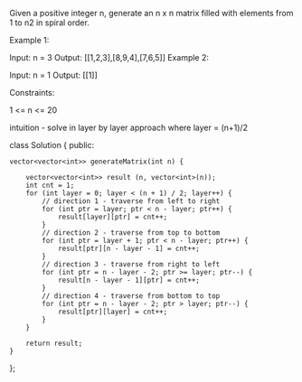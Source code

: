 Given a positive integer n, generate an n x n matrix filled with elements from 1 to n2 in spiral order.

 

Example 1:


Input: n = 3
Output: [[1,2,3],[8,9,4],[7,6,5]]
Example 2:

Input: n = 1
Output: [[1]]
 

Constraints:

1 <= n <= 20

intuition - solve in layer by layer approach where layer = (n+1)/2

class Solution {
public:

    vector<vector<int>> generateMatrix(int n) {

        vector<vector<int>> result (n, vector<int>(n));
        int cnt = 1;
        for (int layer = 0; layer < (n + 1) / 2; layer++) {
            // direction 1 - traverse from left to right
            for (int ptr = layer; ptr < n - layer; ptr++) {
                result[layer][ptr] = cnt++;
            }
            // direction 2 - traverse from top to bottom
            for (int ptr = layer + 1; ptr < n - layer; ptr++) {
                result[ptr][n - layer - 1] = cnt++;
            }
            // direction 3 - traverse from right to left
            for (int ptr = n - layer - 2; ptr >= layer; ptr--) {
                result[n - layer - 1][ptr] = cnt++;
            }
            // direction 4 - traverse from bottom to top
            for (int ptr = n - layer - 2; ptr > layer; ptr--) {
                result[ptr][layer] = cnt++;
            }
        }

        return result;
    }
};